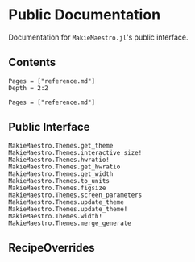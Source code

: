 # Public Documentation

Documentation for `MakieMaestro.jl`'s public interface.


## Contents

```@contents
Pages = ["reference.md"]
Depth = 2:2
```

```@index
Pages = ["reference.md"]
```

## Public Interface

```@docs
MakieMaestro.Themes.get_theme
MakieMaestro.Themes.interactive_size!
MakieMaestro.Themes.hwratio!
MakieMaestro.Themes.get_hwratio
MakieMaestro.Themes.get_width
MakieMaestro.Themes.to_units
MakieMaestro.Themes.figsize
MakieMaestro.Themes.screen_parameters
MakieMaestro.Themes.update_theme
MakieMaestro.Themes.update_theme!
MakieMaestro.Themes.width!
MakieMaestro.Themes.merge_generate
```

## RecipeOverrides

```@docs
```
